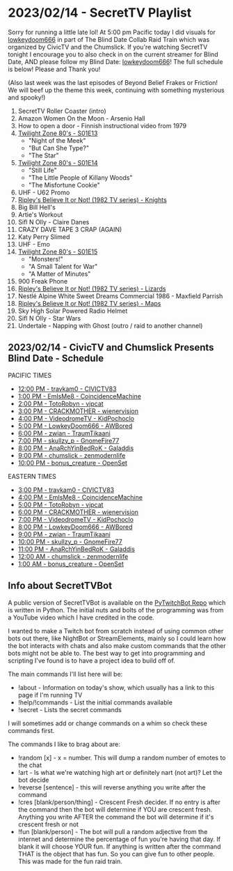 # 2023/02/14 - SecretTV Playlist

Sorry for running a little late lol!  At 5:00 pm Pacific today I did visuals for [lowkeydoom666](https://twitch.tv/lowkeydoom666) in part of The Blind Date Collab Raid Train which was organized by CivicTV and the Chumslick.  If you're watching SecretTV tonight I encourage you to also check in on the current streamer for Blind Date, AND please follow my Blind Date: [lowkeydoom666](https://twitch.tv/lowkeydoom666)!  The full schedule is below!  Please and Thank you!

(Also last week was the last episodes of Beyond Belief Frakes or Friction!  We will beef up the theme this week, continuing with something mysterious and spooky!)

1. SecretTV Roller Coaster (intro)
2. Amazon Women On the Moon - Arsenio Hall 
3. How to open a door - Finnish instructional video from 1979 
4. [Twilight Zone 80's - S01E13](https://en.wikipedia.org/wiki/List_of_The_Twilight_Zone_(1985_TV_series)_episodes)
   - "Night of the Meek"
   - "But Can She Type?"
   - "The Star"
6. [Twilight Zone 80's - S01E14](https://en.wikipedia.org/wiki/List_of_The_Twilight_Zone_(1985_TV_series)_episodes)
   - "Still Life"
   - "The Little People of Killany Woods"
   - "The Misfortune Cookie"
7. UHF - U62 Promo
8. [Ripley's Believe It or Not! (1982 TV series) - Knights](https://en.wikipedia.org/wiki/Ripley%27s_Believe_It_or_Not!_(1982_TV_series))
9. Big Bill Hell's
10. Artie's Workout
11. Sifl N Olly - Claire Danes
12. CRAZY DAVE TAPE 3 CRAP (AGAIN)
13. Katy Perry Slimed
14. UHF - Emo
15. [Twilight Zone 80's - S01E15](https://en.wikipedia.org/wiki/List_of_The_Twilight_Zone_(1985_TV_series)_episodes)
    - "Monsters!"
    - "A Small Talent for War"
    - "A Matter of Minutes"
16. 900 Freak Phone
17. [Ripley's Believe It or Not! (1982 TV series) - Lizards](https://en.wikipedia.org/wiki/Ripley%27s_Believe_It_or_Not!_(1982_TV_series))
18. Nestlé Alpine White Sweet Dreams Commercial 1986 - Maxfield Parrish
19. [Ripley's Believe It or Not! (1982 TV series) - Maps](https://en.wikipedia.org/wiki/Ripley%27s_Believe_It_or_Not!_(1982_TV_series))
20. Sky High Solar Powered Radio Helmet
21. Sifl N Olly - Star Wars
22. Undertale - Napping with Ghost (outro / raid to another channel)


## 2023/02/14 - CivicTV and Chumslick Presents Blind Date  - Schedule

PACIFIC TIMES
 - [12:00 PM - travkam0 - CIVICTV83](https://twitch.tv/CIVICTV83)
 - [1:00 PM - EmIsMe8 - CoincidenceMachine](https://twitch.tv/EmIsMe8)
 - [2:00 PM - TotoRobyn - vjpcat](https://twitch.tv/TotoRobyn)
 - [3:00 PM - CRACKMOTHER - wienervision](https://twitch.tv/CRACKMOTHER)
 - [4:00 PM - VideodromeTV - KidPochoclo](https://twitch.tv/VideodromeTV)
 - [5:00 PM - LowkeyDoom666 - AWBored](https://twitch.tv/LowkeyDoom666)
 - [6:00 PM - zwian - TraumTikaani](https://twitch.tv/zwian)
 - [7:00 PM - skullzy_p - GnomeFire77](https://twitch.tv/skullzy_p)
 - [8:00 PM - AnaRchYinBedRoK - Galaddis](https://twitch.tv/AnaRchYinBedRoK)
 - [9:00 PM - chumslick - zenmodernlife](https://twitch.tv/chumslick)
 - [10:00 PM - bonus_creature - OpenSet](https://twitch.tv/bonus_creature)

EASTERN TIMES
 - [3:00 PM - travkam0 - CIVICTV83](https://twitch.tv/CIVICTV83)
 - [4:00 PM - EmIsMe8 - CoincidenceMachine](https://twitch.tv/EmIsMe8)
 - [5:00 PM - TotoRobyn - vjpcat](https://twitch.tv/TotoRobyn)
 - [6:00 PM - CRACKMOTHER - wienervision](https://twitch.tv/CRACKMOTHER)
 - [7:00 PM - VideodromeTV - KidPochoclo](https://twitch.tv/VideodromeTV)
 - [8:00 PM - LowkeyDoom666 - AWBored](https://twitch.tv/LowkeyDoom666)
 - [9:00 PM - zwian - TraumTikaani](https://twitch.tv/zwian)
 - [10:00 PM - skullzy_p - GnomeFire77](https://twitch.tv/skullzy_p)
 - [11:00 PM - AnaRchYinBedRoK - Galaddis](https://twitch.tv/AnaRchYinBedRoK)
 - [12:00 AM - chumslick - zenmodernlife](https://twitch.tv/chumslick)
 - [1:00 AM - bonus_creature - OpenSet](https://twitch.tv/bonus_creature)


## Info about SecretTVBot

A public version of SecretTVBot is available on the [PyTwitchBot Repo](https://github.com/awbored/PyTwitchBot) which is written in Python.  The initial nuts and bolts of the programming was from a YouTube video which I have credited in the code.

I wanted to make a Twitch bot from scratch instead of using common other bots out there, like NightBot or StreamElements, mainly so I could learn how the bot interacts with chats and also make custom commands that the other bots might not be able to.  The best way to get into programming and scripting I've found is to have a project idea to build off of.

The main commands I'll list here will be:

 - !about - Information on today's show, which usually has a link to this page if I'm running TV
 - !help/!commands - List the initial commands available
 - !secret - Lists the secret commands

I will sometimes add or change commands on a whim so check these commands first.

The commands I like to brag about are:

 - !random [x] - x = number.  This will dump a random number of emotes to the chat
 - !art - Is what we're watching high art or definitely nart (not art)?  Let the bot decide
 - !reverse [sentence] - this will reverse anything you write after the command
 - !cres [blank/person/thing] - Crescent Fresh decider.  If no entry is after the command then the bot will determine if YOU are crescent fresh.  Anything you write AFTER the command the bot will determine if it's crescent fresh or not
 - !fun [blank/person] - The bot will pull a random adjective from the internet and determine the percentage of fun you're having that day.  If blank it will choose YOUR fun.  If anything is written after the command THAT is the object that has fun.  So you can give fun to other people.  This was made for the fun raid train.
